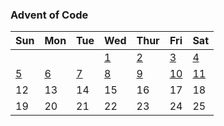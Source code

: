 ### Advent of Code

| Sun               | Mon               | Tue               | Wed               | Thur              | Fri                | Sat                |
|-------------------|-------------------|-------------------|-------------------|-------------------|--------------------|--------------------|
|                   |                   |                   | [1](src/Day02.kt) | [2](src/Day02.kt) | [3](src/Day03.kt)  | [4](src/Day04.kt)  |
| [5](src/Day05.kt) | [6](src/Day06.kt) | [7](src/Day07.kt) | [8](src/Day08.kt) | [9](src/Day09.kt) | [10](src/Day10.kt) | [11](src/Day11.kt) |
| 12                | 13                | 14                | 15                | 16                | 17                 | 18                 |
| 19                | 20                | 21                | 22                | 23                | 24                 | 25                 |
